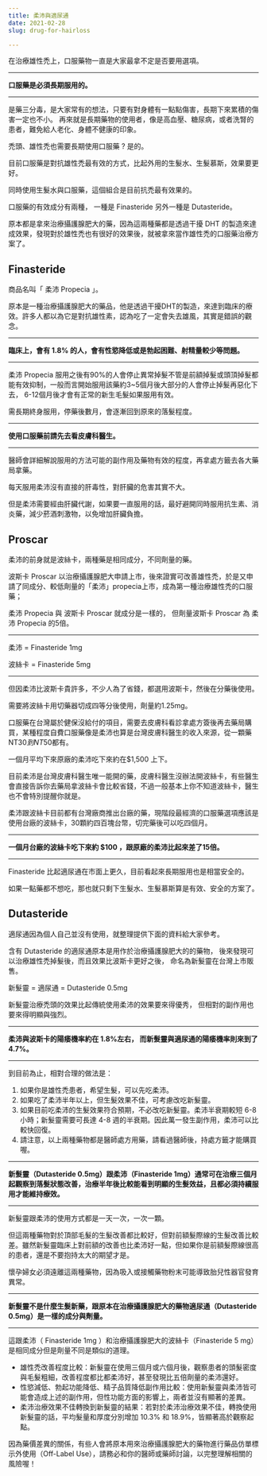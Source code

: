 ```yaml
---
title: 柔沛與適尿通
date: 2021-02-28
slug: drug-for-hairloss

---
```

在治療雄性禿上，口服藥物一直是大家最拿不定是否要用選項。

***

**口服藥是必須長期服用的。**

***

是藥三分毒，是大家常有的想法，只要有對身體有一點點傷害，長期下來累積的傷害一定也不小。 再來就是長期藥物的使用者，像是高血壓、糖尿病，或者洗腎的患者，難免給人老化、身體不健康的印象。

禿頭、雄性禿也需要長期使用口服藥 ? 是的。

目前口服藥是對抗雄性禿最有效的方式，比起外用的生髮水、生髮慕斯，效果要更好。

同時使用生髮水與口服藥，這個組合是目前抗禿最有效果的。

口服藥的有效成分有兩種， 一種是 Finasteride 另外一種是 Dutasteride。

原本都是拿來治療攝護腺肥大的藥，因為這兩種藥都是透過干擾 DHT 的製造來達成效果，發現對於雄性禿也有很好的效果後，就被拿來當作雄性禿的口服藥治療方案了。

## Finasteride

商品名叫「 柔沛 Propecia 」。

原本是一種治療攝護腺肥大的藥品，他是透過干擾DHT的製造，來達到臨床的療效。許多人都以為它是對抗雄性素，認為吃了一定會失去雄風，其實是錯誤的觀念。

***

**臨床上，會有 1.8% 的人，會有性慾降低或是勃起困難、射精量較少等問題。**

***

柔沛 Propecia 服用之後有90%的人會停止異常掉髮不管是前額掉髮或頭頂掉髮都能有效抑制，一般而言開始服用該藥約3\~5個月後大部分的人會停止掉髮再惡化下去， 6-12個月後才會有正常的新生毛髮如果服用有效。

需長期終身服用，停藥後數月，會逐漸回到原來的落髮程度。

***

**使用口服藥前請先去看皮膚科醫生。**

***

醫師會詳細解說服用的方法可能的副作用及藥物有效的程度，再拿處方籤去各大藥局拿藥。

每天服用柔沛沒有直接的肝毒性，對肝臟的危害其實不大。

但是柔沛需要經由肝臟代謝，如果要一直服用的話，最好避開同時服用抗生素、消炎藥，減少菸酒刺激物，以免增加肝臟負擔。

## Proscar

柔沛的前身就是波絲卡，兩種藥是相同成分，不同劑量的藥。

波斯卡 Proscar 以治療攝護腺肥大申請上市，後來證實可改善雄性禿，於是又申請了同成分、較低劑量的「柔沛」propecia上市，成為第一種治療雄性禿的口服藥；

柔沛 Propecia 與 波斯卡 Proscar 就成分是一樣的， 但劑量波斯卡 Proscar 為 柔沛 Propecia 的5倍。

***

柔沛 = Finasteride 1mg

波絲卡 = Finasteride 5mg

***

但因柔沛比波斯卡貴許多，不少人為了省錢，都選用波斯卡，然後在分藥後使用。

需要將波絲卡用切藥器切成四等分後使用，劑量約1.25mg。

口服藥在台灣屬於健保沒給付的項目，需要去皮膚科看診拿處方簽後再去藥局購買，某種程度自費口服藥像是柔沛也算是台灣皮膚科醫生的收入來源，從一顆藥NT$30到NT$50都有。

一個月平均下來原廠的柔沛吃下來約在$1,500 上下。

目前柔沛是台灣皮膚科醫生唯一能開的藥，皮膚科醫生沒辦法開波絲卡，有些醫生會直接告訴你去藥局拿波絲卡會比較省錢，不過一般基本上你不知道波絲卡，醫生也不會特別提醒你就是。

柔沛跟波絲卡目前都有台灣廠商推出台廠的藥，現階段最經濟的口服藥選項應該是使用台廠的波絲卡，30顆約四百塊台幣，切完藥後可以吃四個月。

***

**一個月台廠的波絲卡吃下來約 $100 ，跟原廠的柔沛比起來差了15倍。**

***

Finasteride 比起適尿通在市面上更久，目前看起來長期服用也是相當安全的。

如果一點藥都不想吃，那也就只剩下生髮水、生髮慕斯算是有效、安全的方案了。

## Dutasteride

適尿通因為個人自己並沒有使用，就整理提供下面的資料給大家參考。

含有 Dutasteride 的適尿通原本是用作於治療攝護腺肥大的的藥物， 後來發現可以治療雄性禿掉髮後，而且效果比波斯卡更好之後， 命名為新髮靈在台灣上市販售。

新髮靈 = 適尿通 = Dutasteride 0.5mg

新髮靈治療禿頭的效果比起傳統使用柔沛的效果要來得優秀， 但相對的副作用也要來得明顯與強烈。

***

**柔沛與波斯卡的陽痿機率約在 1.8%左右， 而新髮靈與適尿通的陽痿機率則來到了 4.7%。**

***

到目前為止，相對合理的做法是：

1. 如果你是雄性禿患者，希望生髮，可以先吃柔沛。
2. 如果吃了柔沛半年以上，但生髮效果不佳，可考慮改吃新髮靈。
3. 如果目前吃柔沛的生髮效果符合預期，不必改吃新髮靈。柔沛半衰期較短 6-8 小時；新髮靈需要可長達 4-8 週的半衰期。因此萬一發生副作用，柔沛可以比較快回復。
4. 請注意，以上兩種藥物都是醫師處方用藥，請看過醫師後，持處方籤才能購買喔。

***

**新髮靈（Dutasteride 0.5mg）跟柔沛（Finasteride 1mg）通常可在治療三個月起觀察到落髮狀態改善，治療半年後比較能看到明顯的生髮效益，且都必須持續服用才能維持療效。**

***

新髮靈跟柔沛的使用方式都是一天一次，一次一顆。

但這兩種藥物對於頂部毛髮的生髮改善都比較好，但對前額髮際線的生髮改善比較差。雖然新髮靈臨床上對前額的改善也比柔沛好一點，但如果你是前額髮際線很高的患者，還是不要抱持太大的期望才是。

懷孕婦女必須遠離這兩種藥物，因為吸入或接觸藥物粉末可能導致胎兒性器官發育異常。

***

**新髮靈不是什麼生髮新藥，跟原本在治療攝護腺肥大的藥物適尿通（Dutasteride 0.5mg）是一樣的成分與劑量。**

***

這跟柔沛（ Finasteride 1mg ）和治療攝護腺肥大的波絲卡（Finasteride 5 mg）是相同成分但是劑量不同是類似的道理。

* 雄性禿改善程度比較：新髮靈在使用三個月或六個月後，觀察患者的頭髮密度與毛髮粗細，改善程度都比都柔沛好，甚至發現比五倍劑量的柔沛還好。
* 性慾減低、勃起功能降低、精子品質降低副作用比較：使用新髮靈與柔沛皆可能會造成上述的副作用，但性功能方面的影響上，兩者並沒有顯著的差異。
* 柔沛治療效果不佳轉換到新髮靈的結果：若對於柔沛治療效果不佳，轉換使用新髮靈的話，平均髮量和厚度分別增加 10.3% 和 18.9%，皆顯著高於觀察起點。

因為藥價差異的關係，有些人會將原本用來治療攝護腺肥大的藥物進行藥品仿單標示外使用（Off-Label Use），請務必和你的醫師或藥師討論，以完整理解相關的風險喔！